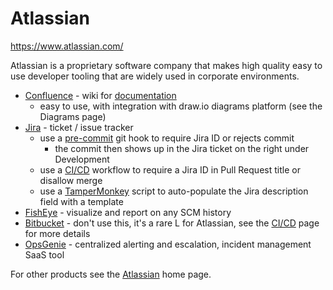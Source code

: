 # Atlassian

<https://www.atlassian.com/>

Atlassian is a proprietary software company that makes high quality easy to use developer tooling that are widely used
in corporate environments.

- [Confluence](https://www.atlassian.com/software/confluence) - wiki for [documentation](documentation.md)
  - easy to use, with integration with draw.io diagrams platform (see the Diagrams page)
- [Jira](https://www.atlassian.com/software/jira) - ticket / issue tracker
  - use a [pre-commit](pre-commit.md) git hook to require Jira ID or rejects commit
    - the commit then shows up in the Jira ticket on the right under Development
  - use a [CI/CD](ci-cd.md) workflow to require a Jira ID in Pull Request title or disallow merge
  - use a [TamperMonkey](tampermonkey.md) script to auto-populate the Jira description field with a template
- [FishEye](https://www.atlassian.com/software/fisheye) - visualize and report on any SCM history
- [Bitbucket](https://bitbucket.org/) - don't use this, it's a rare L for Atlassian, see the [CI/CD](ci-cd.md) page for
  more details
- [OpsGenie](opsgenie.md) - centralized alerting and escalation, incident management SaaS tool

For other products see the [Atlassian](https://www.atlassian.com/) home page.

